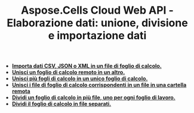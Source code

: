 ﻿---
title: "Aspose.Cells Cloud Web API - Elaborazione dati: unione, divisione e importazione dati"
second_title: Documen
ArticleTitle: "Spreadsheet Data Processing: Merge and Split, and Import Data"
linktitle: Elaborazione dei dati
type: docs
url: /it/data-processing/
keywords: Aspose.Cells Cloud REST API, spreadsheet data processing, merge, split, import data
description: Una guida completa su come unire e dividere efficacemente i dati del foglio di calcolo utilizzando Aspose.Cells Cloud REST API
weight: 30
kwords: Excel, Aspose.Cells Cloud Web API, gestione fogli di calcolo, PDF, CSV, JSON, Markdown, documentazione per sviluppatori, manipolazione dati, servizio cloud
---
- **[Importa dati CSV, JSON o XML in un file di foglio di calcolo.](https://docs.aspose.cloud/cells/import-data-into-spreadsheet/)**
- **[Unisci un foglio di calcolo remoto in un altro.](https://docs.aspose.cloud/cells/merge-remote-spreadsheet/)**
- **[Unisci più fogli di calcolo in un unico foglio di calcolo.](https://docs.aspose.cloud/cells/merge-spreadsheets/)**
- **[Unisci i file di foglio di calcolo corrispondenti in un file in una cartella remota](https://docs.aspose.cloud/cells/merge-spreadsheets-in-remote-folder/)**
- **[Dividi un foglio di calcolo in più file, uno per ogni foglio di lavoro.](https://docs.aspose.cloud/cells/split-remote-spreadsheet/)**
- **[Dividi il foglio di calcolo in file separati.](https://docs.aspose.cloud/cells/split-spreadsheet/)**
